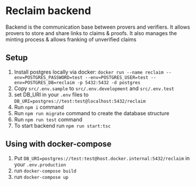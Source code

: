 # Reclaim backend

Backend is the communication base between provers and verifiers. It allows provers to store and share links to claims & proofs.
It also manages the minting process & allows franking of unverified claims

## Setup

1. Install postgres locally via docker: `docker run --name reclaim --env=POSTGRES_PASSWORD=test --env=POSTGRES_USER=test --env=POSTGRES_DB=reclaim -p 5432:5432 -d postgres`
2. Copy `src/.env.sample` to `src/.env.development` and `src/.env.test` 
3. set DB_URI in your `.env` files to `DB_URI=postgres://test:test@localhost:5432/reclaim`
4. Run `npm i` command
5. Run `npm run migrate` command to create the database structure
6. Run `npm run test` command
7. To start backend run `npm run start:tsc`

## Using with docker-compose
1. Put `DB_URI=postgres://test:test@host.docker.internal:5432/reclaim` in your `.env.production`
2. run `docker-compose build`
3. run `docker-compose up`
